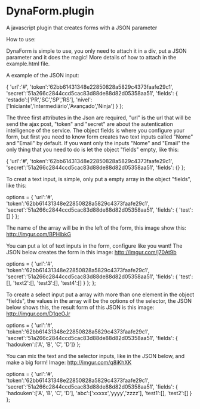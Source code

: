 # DynaForm.plugin
A javascript plugin that creates forms with a JSON parameter

How to use:

   DynaForm is simple to use, you only need to attach it in a div, put a JSON parameter and it does the magic! More details of how to attach in the example.html file.
  
  A example of the JSON input:
  
  { 'url':'#', 
    'token':'62bb61431348e22850828a5829c4373faafe29c1', 
    'secret':'51a266c2844ccd5cac83d88de88d82d05358aa51', 
    'fields': { 'estado':['PR','SC','SP','RS'], 
                'nível':['Iniciante','Intermediário','Avançado','Ninja']
              } 
  };
  
  
  
  The three first attributes in the Json are required, "url" is the url that will be send the ajax post, "token" and "secret" are about the autentication intelligence of the service. The object fields is where you configure your form, but first you need to know form creates two text inputs called "Nome" and "Email" by default. If you want only the inputs "Nome" and "Email" the only thing that you need to do is let the object "fields" empty, like this:
  
  { 'url':'#', 
    'token':'62bb61431348e22850828a5829c4373faafe29c1', 
    'secret':'51a266c2844ccd5cac83d88de88d82d05358aa51', 
    'fields': {} 
  };
  
  
  
  To creat a text input, is simple, only put a empty array in the object "fields", like this:
  
  options = { 'url':'#', 
              'token':'62bb61431348e22850828a5829c4373faafe29c1', 
              'secret':'51a266c2844ccd5cac83d88de88d82d05358aa51', 
              'fields': { 'test':[] } 
            };
    
  The name of the array will be in the left of the form, this image show this: http://imgur.com/BPHlbkG
  
  
  
  You can put a lot of text inputs in the form, configure like you want! The JSON below creates the form in this image: http://imgur.com/j70At9b
  
  options = { 'url':'#', 
              'token':'62bb61431348e22850828a5829c4373faafe29c1', 
              'secret':'51a266c2844ccd5cac83d88de88d82d05358aa51', 
              'fields': { 'test':[], 'text2':[], 'test3':[], 'test4':[] } };
            };
  
  
  
  To create a select input put a array with more than one element in the object "fields", the values in the array will be the options of the selector, the JSON below shows this, the result form of this JSON is this image: http://imgur.com/D1qeOJr
  
  options = { 'url':'#', 
              'token':'62bb61431348e22850828a5829c4373faafe29c1', 
              'secret':'51a266c2844ccd5cac83d88de88d82d05358aa51', 
              'fields': { 'hadouken':['A', 'B', 'C', 'D']} 
            };
  
  
  
  You can mix the text and the selector inputs, like in the JSON below, and make a big form! Image: http://imgur.com/q8iKhXK
  
  options = { 'url':'#', 
  	      'token':'62bb61431348e22850828a5829c4373faafe29c1', 
  	      'secret':'51a266c2844ccd5cac83d88de88d82d05358aa51', 
  	      'fields': { 'hadouken':['A', 'B', 'C', 'D'], 
  	      		  'abc':['xxxxx','yyyy','zzzz'], 
  	      		  'test1':[], 'test2':[]
  	      		} 
  	    };
  
  
  
  
  
  
	       
